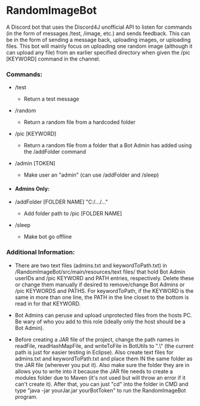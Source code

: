 # RandomImageBot
A Discord bot that uses the Discord4J unofficial API to listen for commands (in the form of messages /test, /image, etc.) and sends feedback. This can be in the form of sending a message back, uploading images, or uploading files. This bot will mainly focus on uploading one random image (although it can upload any file) from an earlier specified directory when given the /pic [KEYWORD] command in the channel.

### Commands:

  - /test
    - Return a test message
    
  - /random
    - Return a random file from a hardcoded folder
    
  - /pic [KEYWORD]
    - Return a random file from a folder that a Bot Admin has added using the /addFolder command

  - /admin [TOKEN]
    - Make user an "admin" (can use /addFolder and /sleep)
    
  - #### Admins Only:
    
  - /addFolder [FOLDER NAME] "C:/.../..."
    - Add folder path to /pic [FOLDER NAME]
    
  - /sleep
    - Make bot go offline

### Additional Information:

  - There are two text files (admins.txt and keywordToPath.txt) in /RandomImageBot/src/main/resources/text files/ that hold Bot Admin userIDs and /pic KEYWORD and PATH entries, respectively.
    Delete these or change them manually if desired to remove/change Bot Admins or /pic KEYWORDS and PATHS. For keywordToPath, if the KEYWORD is the same in more than one line, the PATH in
    the line closet to the bottom is read in for that KEYWORD.
    
  - Bot Admins can peruse and upload unprotected files from the hosts PC. Be wary of who you add to this role (ideally only the host should be a Bot Admin).
  
  - Before creating a JAR file of the project, change the path names in readFile, readHashMapFile, and writeToFile in BotUtils to ".\\" (the current path is just for easier testing in Eclipse).
    Also create text files for admins.txt and keywordToPath.txt and place them IN the same folder as the JAR file (wherever you put it). Also make sure the folder they are in allows
    you to write into it because the JAR file needs to create a modules folder due to Maven (it's not used but will throw an error if it can't create it). After that, you can just "cd" into
    the folder in CMD and type "java -jar yourJar.jar yourBotToken" to run the RandomImageBot program.